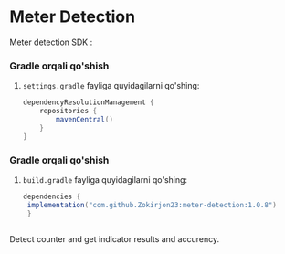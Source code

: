 # Meter Detection

Meter detection SDK :

### Gradle orqali qo'shish

1. `settings.gradle` fayliga quyidagilarni qo'shing:
   ```gradle
   dependencyResolutionManagement {
       repositories {
           mavenCentral()
       }
   }

### Gradle orqali qo'shish

1. `build.gradle` fayliga quyidagilarni qo'shing:
   ```gradle
   dependencies {
    implementation("com.github.Zokirjon23:meter-detection:1.0.8")
    }
   


Detect counter and get indicator results and accurency.
